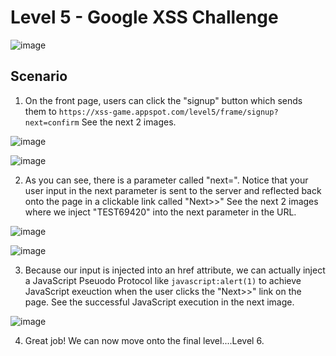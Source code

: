 <h1>Level 5 - Google XSS Challenge</h1>

![image](https://github.com/user-attachments/assets/998f803e-d289-4a8d-9778-e3ea16d1bd6e)

<h2>Scenario</h2>

1. On the front page, users can click the "signup" button which sends them to ```https://xss-game.appspot.com/level5/frame/signup?next=confirm``` See the next 2 images.

![image](https://github.com/user-attachments/assets/874c6d1d-bb04-4bb9-a94d-8cf4b1aa902d)

![image](https://github.com/user-attachments/assets/4b0426c2-fe7b-4451-9218-e214fa9c0cb7)

2. As you can see, there is a parameter called "next=". Notice that your user input in the next parameter is sent to the server and reflected back onto the page in a clickable link called "Next>>"
   See the next 2 images where we inject "TEST69420" into the next parameter in the URL.

![image](https://github.com/user-attachments/assets/c56b05cc-c41a-489a-aee3-450711481fd6)

![image](https://github.com/user-attachments/assets/89cb0982-6237-4762-b304-967463cf1cc9)

3. Because our input is injected into an href attribute, we can actually inject a JavaScript Pseuodo Protocol like ```javascript:alert(1)``` to achieve JavaScript exeuction when the user clicks the
   "Next>>" link on the page. See the successful JavaScript execution in the next image.

![image](https://github.com/user-attachments/assets/8392b414-1979-4873-96ee-c1ed6f590e84)

4. Great job! We can now move onto the final level....Level 6.

